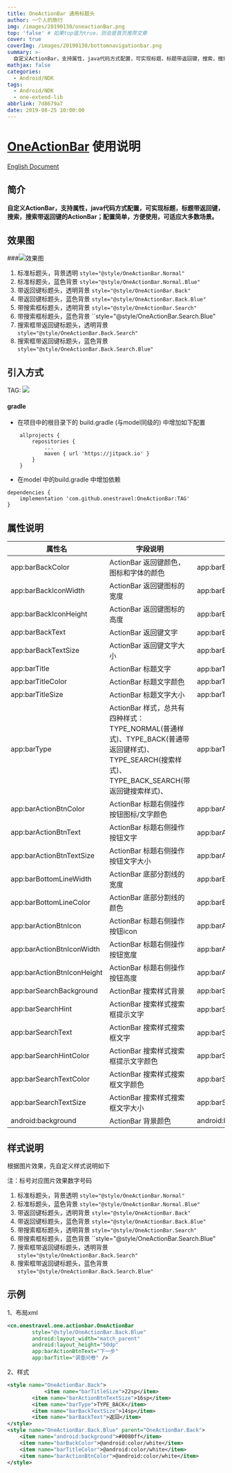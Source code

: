 ```yaml
---
title: OneActionBar 通用标题头
author: 一个人的旅行
img: /images/20190130/oneactionBar.png
top: 'false' # 如果top值为true，则会是首页推荐文章
cover: true
coverImg: /images/20190130/bottomnavigationbar.png
summary: >-
  自定义ActionBar，支持属性，java代码方式配置，可实现标题，标题带返回键，搜索，搜索带返回键的ActionBar。
mathjax: false
categories:
  - Android/NDK
tags:
  - Android/NDK
  - one-extend-lib
abbrlink: 7d8679a7
date: 2019-08-25 10:00:00
---
```


# [OneActionBar](https://github.com/onestravel/OneActionBar) 使用说明



[English Document](README.md)

## 简介
**自定义ActionBar，支持属性，java代码方式配置，可实现标题，标题带返回键，搜索，搜索带返回键的ActionBar；配置简单，方便使用，可适应大多数场景。**

## 效果图

###![效果图](/images/20190825/image-20190915194738463.png)

1. 标准标题头，背景透明 ``style="@style/OneActionBar.Normal"``
2. 标准标题头，蓝色背景 ``style="@style/OneActionBar.Normal.Blue"``
3. 带返回键标题头，透明背景 ``style="@style/OneActionBar.Back"``
4. 带返回键标题头，蓝色背景 ``style="@style/OneActionBar.Back.Blue"``
5. 带搜索框标题头，透明背景 ``style="@style/OneActionBar.Search"``
6. 带搜索框标题头，蓝色背景 ``style="@style/OneActionBar.Search.Blue"
7. 搜索框带返回键标题头，透明背景 ``style="@style/OneActionBar.Back.Search"``
8. 搜索框带返回键标题头，蓝色背景 ``style="@style/OneActionBar.Back.Search.Blue"``

## 引入方式

TAG:     [![](https://jitpack.io/v/onestravel/OneActionBar.svg)](https://jitpack.io/#onestravel/OneActionBar)

#### gradle

- 在项目中的根目录下的 build.gradle (与model同级的) 中增加如下配置

```
	allprojects {
		repositories {
			...
			maven { url 'https://jitpack.io' }
		}
	}

```

- 在model 中的build.gradle 中增加依赖

```
dependencies {
	implementation 'com.github.onestravel:OneActionBar:TAG'
}

```

##  属性说明

| 属性名                     | 字段说明                                                     | 示例                                       |
| -------------------------- | ------------------------------------------------------------ | ------------------------------------------ |
| app:barBackColor           | ActionBar 返回键颜色，图标和字体的颜色                       | app:barBackColor="#000000"                 |
| app:barBackIconWidth       | ActionBar 返回键图标的宽度                                   | app:barBackIconWidth="25dp"                |
| app:barBackIconHeight      | ActionBar 返回键图标的高度                                   | app:barBackIconHeight="25dp"               |
| app:barBackText            | ActionBar 返回键文字                                         | app:barBackText="返回"                     |
| app:barBackTextSize        | ActionBar 返回键文字大小                                     | app:barBackTextSize="13sp"                 |
| app:barTitle               | ActionBar 标题文字                                           | app:barTitle="首页"                        |
| app:barTitleColor          | ActionBar 标题文字颜色                                       | app:barTitleColor="#000000"                |
| app:barTitleSize           | ActionBar 标题文字大小                                       | app:barTitleSize="22sp"                    |
| app:barType                | ActionBar 样式，总共有四种样式：TYPE_NORMAL(普通样式)、TYPE_BACK(普通带返回键样式)、TYPE_SEARCH(搜索样式)、TYPE_BACK_SEARCH(带返回键搜索样式)、 | app:barType="TYPE_NORMAL"                  |
| app:barActionBtnColor      | ActionBar 标题右侧操作按钮图标/文字颜色                      | app:barActionBtnColor="#FF0000"            |
| app:barActionBtnText       | ActionBar 标题右侧操作按钮文字                               | app:barActionBtnText="下一步"              |
| app:barActionBtnTextSize   | ActionBar 标题右侧操作按钮文字大小                           | app:barActionBtnTextSize="15sp"            |
| app:barBottomLineWidth     | ActionBar 底部分割线的宽度                                   | app:barBottomLineWidth="1dp"               |
| app:barBottomLineColor     | ActionBar 底部分割线的颜色                                   | app:barBottomLineColor="#1a1a1a"           |
| app:barActionBtnIcon       | ActionBar 标题右侧操作按钮icon                               | app:barActionBtnIcon="@drawable/icon_next" |
| app:barActionBtnIconWidth  | ActionBar 标题右侧操作按钮宽度                               | app:barActionBtnIconWidth="25dp"           |
| app:barActionBtnIconHeight | ActionBar 标题右侧操作按钮高度                               | app:barActionBtnIconHeight="25dp"          |
| app:barSearchBackground    | ActionBar 搜索样式背景                                       | app:barSearchBackground="#FFFFFF"          |
| app:barSearchHint          | ActionBar 搜索样式搜索框提示文字                             | app:barSearchHint="请输入搜索内容"         |
| app:barSearchText          | ActionBar 搜索样式搜索框文字                                 | app:barSearchText="今日新闻"               |
| app:barSearchHintColor     | ActionBar 搜索样式搜索框提示文字颜色                         | app:barSearchHintColor="#E1E1E1"           |
| app:barSearchTextColor     | ActionBar 搜索样式搜索框文字颜色                             | app:barSearchTextColor="#000000"           |
| app:barSearchTextSize      | ActionBar 搜索样式搜索框文字大小                             | app:barSearchTextSize="20sp"               |
| android:background         | ActionBar 背景颜色                                           | android:background="#FFFFFF"               |

## 样式说明

根据图片效果，先自定义样式说明如下

注：标号对应图片效果数字号码

1. 标准标题头，背景透明 ``style="@style/OneActionBar.Normal"``
2. 标准标题头，蓝色背景 ``style="@style/OneActionBar.Normal.Blue"``
3. 带返回键标题头，透明背景 ``style="@style/OneActionBar.Back"``
4. 带返回键标题头，蓝色背景 ``style="@style/OneActionBar.Back.Blue"``
5. 带搜索框标题头，透明背景 ``style="@style/OneActionBar.Search"``
6. 带搜索框标题头，蓝色背景 ``style="@style/OneActionBar.Search.Blue"
7. 搜索框带返回键标题头，透明背景 ``style="@style/OneActionBar.Back.Search"``
8. 搜索框带返回键标题头，蓝色背景 ``style="@style/OneActionBar.Back.Search.Blue"``

## 示例

1、布局xml

```xml
<cn.onestravel.one.actionbar.OneActionBar
        style="@style/OneActionBar.Back.Blue"
        android:layout_width="match_parent"
        android:layout_height="50dp"
        app:barActionBtnText="下一步"
        app:barTitle="调查问卷" />
```

2、样式

```Xml
<style name="OneActionBar.Back">
  			<item name="barTitleSize">22sp</item>
        <item name="barActionBtnTextSize">16sp</item>
        <item name="barType">TYPE_BACK</item>
        <item name="barBackTextSize">14sp</item>
        <item name="barBackText">返回</item>
</style>
<style name="OneActionBar.Back.Blue" parent="OneActionBar.Back">
    <item name="android:background">#0080ff</item>
    <item name="barBackColor">@android:color/white</item>
    <item name="barTitleColor">@android:color/white</item>
    <item name="barActionBtnColor">@android:color/white</item>
</style>
```


